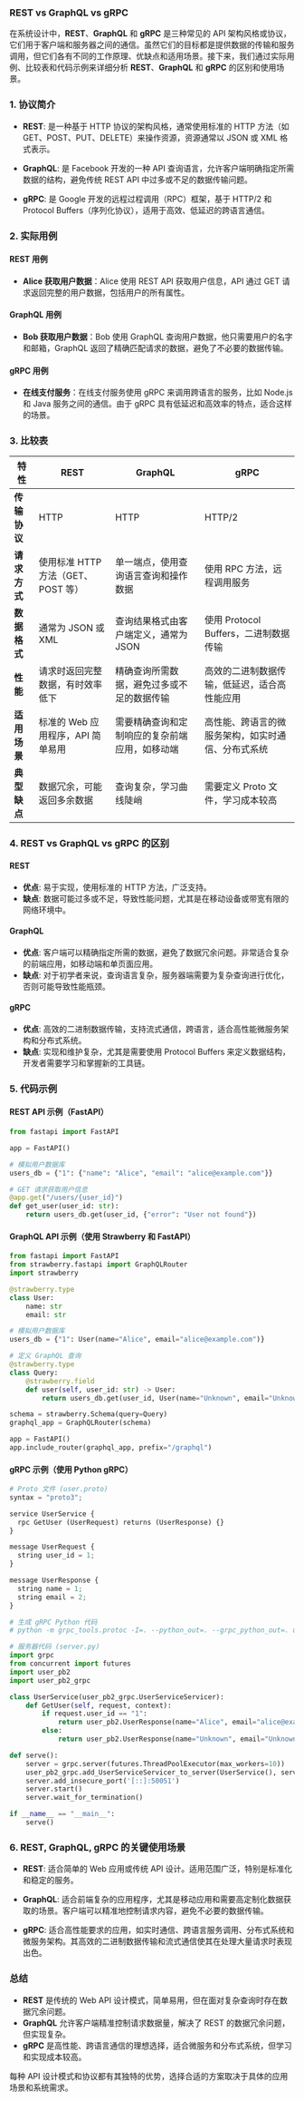 ### REST vs GraphQL vs gRPC

在系统设计中，**REST**、**GraphQL** 和 **gRPC** 是三种常见的 API 架构风格或协议，它们用于客户端和服务器之间的通信。虽然它们的目标都是提供数据的传输和服务调用，但它们各有不同的工作原理、优缺点和适用场景。接下来，我们通过实际用例、比较表和代码示例来详细分析 **REST**、**GraphQL** 和 **gRPC** 的区别和使用场景。

### 1. **协议简介**

- **REST**: 是一种基于 HTTP 协议的架构风格，通常使用标准的 HTTP 方法（如 GET、POST、PUT、DELETE）来操作资源，资源通常以 JSON 或 XML 格式表示。
  
- **GraphQL**: 是 Facebook 开发的一种 API 查询语言，允许客户端明确指定所需数据的结构，避免传统 REST API 中过多或不足的数据传输问题。

- **gRPC**: 是 Google 开发的远程过程调用（RPC）框架，基于 HTTP/2 和 Protocol Buffers（序列化协议），适用于高效、低延迟的跨语言通信。

### 2. **实际用例**

#### **REST 用例**
- **Alice 获取用户数据**：Alice 使用 REST API 获取用户信息，API 通过 GET 请求返回完整的用户数据，包括用户的所有属性。

#### **GraphQL 用例**
- **Bob 获取用户数据**：Bob 使用 GraphQL 查询用户数据，他只需要用户的名字和邮箱，GraphQL 返回了精确匹配请求的数据，避免了不必要的数据传输。

#### **gRPC 用例**
- **在线支付服务**：在线支付服务使用 gRPC 来调用跨语言的服务，比如 Node.js 和 Java 服务之间的通信。由于 gRPC 具有低延迟和高效率的特点，适合这样的场景。

### 3. **比较表**

| **特性**               | **REST**                            | **GraphQL**                                         | **gRPC**                                        |
|------------------------|-------------------------------------|----------------------------------------------------|------------------------------------------------|
| **传输协议**           | HTTP                                | HTTP                                               | HTTP/2                                         |
| **请求方式**           | 使用标准 HTTP 方法（GET、POST 等）    | 单一端点，使用查询语言查询和操作数据                 | 使用 RPC 方法，远程调用服务                     |
| **数据格式**           | 通常为 JSON 或 XML                 | 查询结果格式由客户端定义，通常为 JSON                | 使用 Protocol Buffers，二进制数据传输            |
| **性能**               | 请求时返回完整数据，有时效率低下      | 精确查询所需数据，避免过多或不足的数据传输           | 高效的二进制数据传输，低延迟，适合高性能应用     |
| **适用场景**           | 标准的 Web 应用程序，API 简单易用     | 需要精确查询和定制响应的复杂前端应用，如移动端       | 高性能、跨语言的微服务架构，如实时通信、分布式系统 |
| **典型缺点**           | 数据冗余，可能返回多余数据           | 查询复杂，学习曲线陡峭                             | 需要定义 Proto 文件，学习成本较高               |

### 4. **REST vs GraphQL vs gRPC 的区别**

#### **REST**
- **优点**: 易于实现，使用标准的 HTTP 方法，广泛支持。
- **缺点**: 数据可能过多或不足，导致性能问题，尤其是在移动设备或带宽有限的网络环境中。

#### **GraphQL**
- **优点**: 客户端可以精确指定所需的数据，避免了数据冗余问题。非常适合复杂的前端应用，如移动端和单页面应用。
- **缺点**: 对于初学者来说，查询语言复杂，服务器端需要为复杂查询进行优化，否则可能导致性能瓶颈。

#### **gRPC**
- **优点**: 高效的二进制数据传输，支持流式通信，跨语言，适合高性能微服务架构和分布式系统。
- **缺点**: 实现和维护复杂，尤其是需要使用 Protocol Buffers 来定义数据结构，开发者需要学习和掌握新的工具链。

### 5. **代码示例**

#### **REST API 示例**（FastAPI）

```python
from fastapi import FastAPI

app = FastAPI()

# 模拟用户数据库
users_db = {"1": {"name": "Alice", "email": "alice@example.com"}}

# GET 请求获取用户信息
@app.get("/users/{user_id}")
def get_user(user_id: str):
    return users_db.get(user_id, {"error": "User not found"})
```

#### **GraphQL API 示例**（使用 Strawberry 和 FastAPI）

```python
from fastapi import FastAPI
from strawberry.fastapi import GraphQLRouter
import strawberry

@strawberry.type
class User:
    name: str
    email: str

# 模拟用户数据库
users_db = {"1": User(name="Alice", email="alice@example.com")}

# 定义 GraphQL 查询
@strawberry.type
class Query:
    @strawberry.field
    def user(self, user_id: str) -> User:
        return users_db.get(user_id, User(name="Unknown", email="Unknown"))

schema = strawberry.Schema(query=Query)
graphql_app = GraphQLRouter(schema)

app = FastAPI()
app.include_router(graphql_app, prefix="/graphql")
```

#### **gRPC 示例**（使用 Python gRPC）

```python
# Proto 文件 (user.proto)
syntax = "proto3";

service UserService {
  rpc GetUser (UserRequest) returns (UserResponse) {}
}

message UserRequest {
  string user_id = 1;
}

message UserResponse {
  string name = 1;
  string email = 2;
}

# 生成 gRPC Python 代码
# python -m grpc_tools.protoc -I=. --python_out=. --grpc_python_out=. user.proto

# 服务器代码 (server.py)
import grpc
from concurrent import futures
import user_pb2
import user_pb2_grpc

class UserService(user_pb2_grpc.UserServiceServicer):
    def GetUser(self, request, context):
        if request.user_id == "1":
            return user_pb2.UserResponse(name="Alice", email="alice@example.com")
        else:
            return user_pb2.UserResponse(name="Unknown", email="Unknown")

def serve():
    server = grpc.server(futures.ThreadPoolExecutor(max_workers=10))
    user_pb2_grpc.add_UserServiceServicer_to_server(UserService(), server)
    server.add_insecure_port('[::]:50051')
    server.start()
    server.wait_for_termination()

if __name__ == "__main__":
    serve()
```

### 6. **REST, GraphQL, gRPC 的关键使用场景**

- **REST**: 适合简单的 Web 应用或传统 API 设计。适用范围广泛，特别是标准化和稳定的服务。
  
- **GraphQL**: 适合前端复杂的应用程序，尤其是移动应用和需要高定制化数据获取的场景。客户端可以精准地控制请求内容，避免不必要的数据传输。

- **gRPC**: 适合高性能要求的应用，如实时通信、跨语言服务调用、分布式系统和微服务架构。其高效的二进制数据传输和流式通信使其在处理大量请求时表现出色。

### 总结

- **REST** 是传统的 Web API 设计模式，简单易用，但在面对复杂查询时存在数据冗余问题。
- **GraphQL** 允许客户端精准控制请求数据量，解决了 REST 的数据冗余问题，但实现复杂。
- **gRPC** 是高性能、跨语言通信的理想选择，适合微服务和分布式系统，但学习和实现成本较高。

每种 API 设计模式和协议都有其独特的优势，选择合适的方案取决于具体的应用场景和系统需求。
